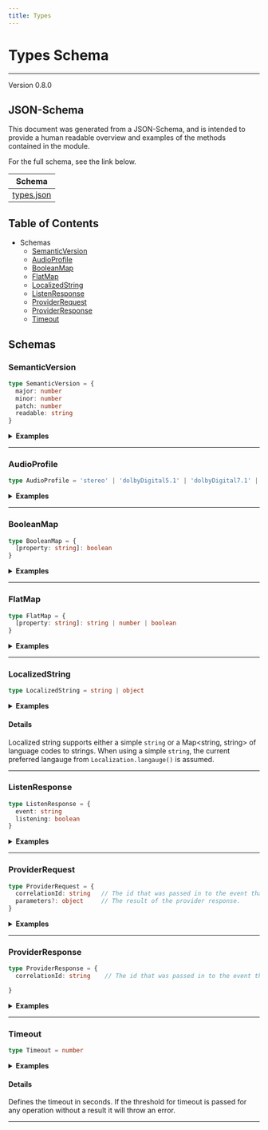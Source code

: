 ```yaml
---
title: Types
---
```

# Types Schema
---
Version 0.8.0


## JSON-Schema
This document was generated from a JSON-Schema, and is intended to provide a human readable overview and examples of the methods contained in the module.

For the full schema, see the link below.

| Schema |
|--------|
| [types.json](https://github.com/rdkcentral/firebolt-openrpc/blob/feature/badger-parity/src/schemas/types.json) |

## Table of Contents
 
 - Schemas
    - [SemanticVersion](#semanticversion)
    - [AudioProfile](#audioprofile)
    - [BooleanMap](#booleanmap)
    - [FlatMap](#flatmap)
    - [LocalizedString](#localizedstring)
    - [ListenResponse](#listenresponse)
    - [ProviderRequest](#providerrequest)
    - [ProviderResponse](#providerresponse)
    - [Timeout](#timeout)


## Schemas

### SemanticVersion

```typescript
type SemanticVersion = {
  major: number
  minor: number
  patch: number
  readable: string
}
```




<details>
  <summary><b>Examples</b></summary>

```json
```

</details>




---

### AudioProfile

```typescript
type AudioProfile = 'stereo' | 'dolbyDigital5.1' | 'dolbyDigital7.1' | 'dolbyDigital5.1+' | 'dolbyDigital7.1+' | 'dolbyAtmos'
```




<details>
  <summary><b>Examples</b></summary>

```json
```

</details>




---

### BooleanMap

```typescript
type BooleanMap = {
  [property: string]: boolean
}
```




<details>
  <summary><b>Examples</b></summary>

```json
```

</details>




---

### FlatMap

```typescript
type FlatMap = {
  [property: string]: string | number | boolean
}
```




<details>
  <summary><b>Examples</b></summary>

```json
```

</details>




---

### LocalizedString

```typescript
type LocalizedString = string | object
```




<details>
  <summary><b>Examples</b></summary>

```json
"A simple string, with no language code"

{
  "en": "This is english",
  "es": "esto es español"
}
```

</details>


#### Details

Localized string supports either a simple `string` or a Map<string, string> of language codes to strings. When using a simple `string`, the current preferred langauge from `Localization.langauge()` is assumed.


---

### ListenResponse

```typescript
type ListenResponse = {
  event: string
  listening: boolean
}
```




<details>
  <summary><b>Examples</b></summary>

```json
```

</details>




---

### ProviderRequest

```typescript
type ProviderRequest = {
  correlationId: string   // The id that was passed in to the event that triggered a provider method to be called
  parameters?: object     // The result of the provider response.
}
```




<details>
  <summary><b>Examples</b></summary>

```json
```

</details>




---

### ProviderResponse

```typescript
type ProviderResponse = {
  correlationId: string    // The id that was passed in to the event that triggered a provider method to be called

}
```




<details>
  <summary><b>Examples</b></summary>

```json
```

</details>




---

### Timeout

```typescript
type Timeout = number
```




<details>
  <summary><b>Examples</b></summary>

```json
```

</details>


#### Details

Defines the timeout in seconds. If the threshold for timeout is passed for any operation without a result it will throw an error.


---


